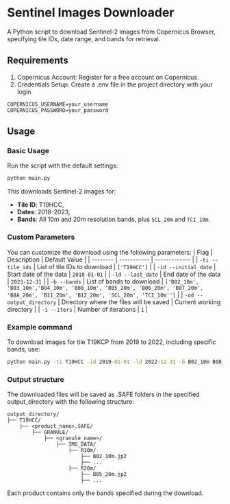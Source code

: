 # Sentinel Images Downloader

A Python script to download Sentinel-2 images from Copernicus Browser, specifying tile IDs, date range, and bands for retrieval.

## Requirements
1. Copernicus Account: Register for a free account on Copernicus.
2. Credentials Setup: Create a .env file in the project directory with your login 
```text 
COPERNICUS_USERNAME=your_username
COPERNICUS_PASSWORD=your_password
```

## Usage
### Basic Usage
Run the script with the default settings:
```bat 
python main.py
```
This downloads Sentinel-2 images for:
* **Tile ID**: T19HCC,
* **Dates**: 2018-2023,
* **Bands**: All 10m and 20m resolution bands, plus ```SCL_20m``` and ```TCI_10m```.

### Custom Parameters
You can customize the download using the following parameters:
| Flag     | Description | Default Value |
| -------- | ----------- | ------------- |
| ```-ti --tile_ids```  | List of tile IDs to download | ```['T19HCC']``` |
| ```-id --initial_date``` | Start date of the data | ```2018-01-01``` |
| ```-ld --last_date``` | End date of the data | ```2023-12-31``` |
| ```-b --bands``` | List of bands to download | ```['B02_10m', 'B03_10m','B04_10m', 'B08_10m', 'B05_20m', 'B06_20m', 'B07_20m', 'B8A_20m', 'B11_20m', 'B12_20m', 'SCL_20m', 'TCI_10m'']``` |
| ```-od --output_directory``` | Directory where the files will be saved | Current working directory |
| ```-i --iters``` | Number of iterations | ```1``` |

### Example command
To download images for tile T19KCP from 2019 to 2022, including specific bands, use:
```bat 
python main.py -ti T19HCC -id 2019-01-01 -ld 2022-12-31 -b B02_10m B08_10m TCI_10m -od /path/to/output
```

### Output structure
The downloaded files will be saved as .SAFE folders in the specified output_directory with the following structure:
```text
output_directory/
├── T19HCC/
    ├── <product_name>.SAFE/
        ├── GRANULE/
            ├── <granule_name>/
                ├── IMG_DATA/
                    ├── R10m/
                        ├── B02_10m.jp2
                        ├── ...
                    ├── R20m/
                        ├── B05_20m.jp2
                        ├── ...
```
Each product contains only the bands specified during the download.